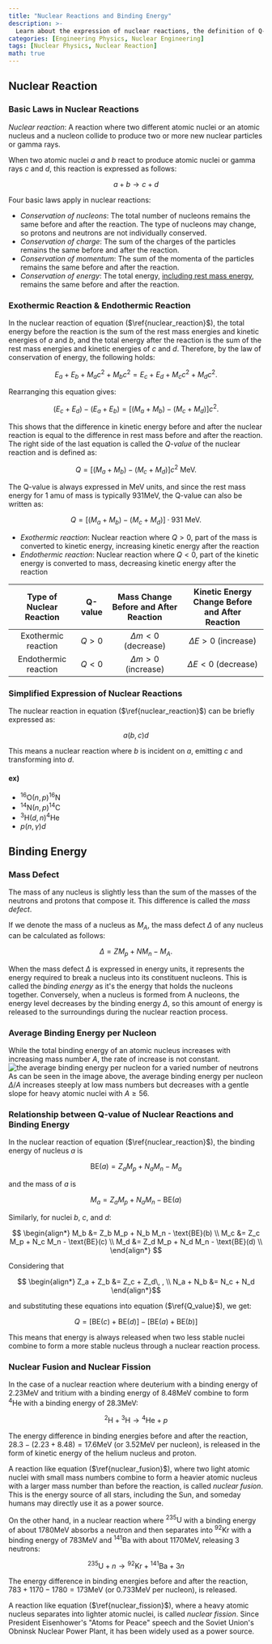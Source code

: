 ```yaml
---
title: "Nuclear Reactions and Binding Energy"
description: >-
  Learn about the expression of nuclear reactions, the definition of Q-value, and the concepts of mass defect and binding energy.
categories: [Engineering Physics, Nuclear Engineering]
tags: [Nuclear Physics, Nuclear Reaction]
math: true
---
```


## Nuclear Reaction
### Basic Laws in Nuclear Reactions
*Nuclear reaction*: A reaction where two different atomic nuclei or an atomic nucleus and a nucleon collide to produce two or more new nuclear particles or gamma rays.

When two atomic nuclei $a$ and $b$ react to produce atomic nuclei or gamma rays $c$ and $d$, this reaction is expressed as follows:

$$ a + b \rightarrow c + d \tag{1} \label{nuclear_reaction}$$

Four basic laws apply in nuclear reactions:

- *Conservation of nucleons*: The total number of nucleons remains the same before and after the reaction. The type of nucleons may change, so protons and neutrons are not individually conserved.
- *Conservation of charge*: The sum of the charges of the particles remains the same before and after the reaction.
- *Conservation of momentum*: The sum of the momenta of the particles remains the same before and after the reaction.
- *Conservation of energy*: The total energy, <u>including rest mass energy</u>, remains the same before and after the reaction.

### Exothermic Reaction & Endothermic Reaction
In the nuclear reaction of equation ($\ref{nuclear_reaction}$), the total energy before the reaction is the sum of the rest mass energies and kinetic energies of $a$ and $b$, and the total energy after the reaction is the sum of the rest mass energies and kinetic energies of $c$ and $d$. Therefore, by the law of conservation of energy, the following holds:

$$ E_a + E_b + M_a c^2 + M_b c^2 = E_c + E_d + M_c c^2 + M_d c^2. $$

Rearranging this equation gives:

$$ (E_c + E_d) - (E_a + E_b) = [(M_a + M_b) - (M_c + M_d)]c^2. $$

This shows that the difference in kinetic energy before and after the nuclear reaction is equal to the difference in rest mass before and after the reaction.
The right side of the last equation is called the *Q-value* of the nuclear reaction and is defined as:

$$ Q = [(M_a + M_b) - (M_c + M_d)]c^2 \ \text{MeV}.\tag{2} \label{Q_value} $$

The Q-value is always expressed in MeV units, and since the rest mass energy for 1 amu of mass is typically 931MeV, the Q-value can also be written as:

$$ Q = [(M_a + M_b) - (M_c + M_d)]\cdot 931 \ \text{MeV}.\tag{3} $$

- *Exothermic reaction*: Nuclear reaction where $Q>0$, part of the mass is converted to kinetic energy, increasing kinetic energy after the reaction
- *Endothermic reaction*: Nuclear reaction where $Q<0$, part of the kinetic energy is converted to mass, decreasing kinetic energy after the reaction

| Type of Nuclear Reaction | Q-value | Mass Change Before and After Reaction | Kinetic Energy Change Before and After Reaction |
| :---: | :---: | :---: | :---: |
| Exothermic reaction | $Q>0$ | $\Delta m<0$ (decrease) | $\Delta E>0$ (increase) |
| Endothermic reaction | $Q<0$ | $\Delta m>0$ (increase) | $\Delta E<0$ (decrease) |

### Simplified Expression of Nuclear Reactions
The nuclear reaction in equation ($\ref{nuclear_reaction}$) can be briefly expressed as:

$$ a(b, c)d $$

This means a nuclear reaction where $b$ is incident on $a$, emitting $c$ and transforming into $d$.

#### ex)
- $^{16} \text{O}(n,p)^{16}\text{N}$
- $^{14} \text{N}(n,p)^{14}\text{C}$
- $^{3} \text{H}(d,n)^{4}\text{He}$
- $p(n,\gamma)d$

## Binding Energy
### Mass Defect
The mass of any nucleus is slightly less than the sum of the masses of the neutrons and protons that compose it. This difference is called the *mass defect*.

If we denote the mass of a nucleus as $M_A$, the mass defect $\Delta$ of any nucleus can be calculated as follows:

$$ \Delta = ZM_p + NM_n - M_A. $$

When the mass defect $\Delta$ is expressed in energy units, it represents the energy required to break a nucleus into its constituent nucleons. This is called the *binding energy* as it's the energy that holds the nucleons together. Conversely, when a nucleus is formed from A nucleons, the energy level decreases by the binding energy $\Delta$, so this amount of energy is released to the surroundings during the nuclear reaction process.

### Average Binding Energy per Nucleon
While the total binding energy of an atomic nucleus increases with increasing mass number $A$, the rate of increase is not constant.  
![the average binding energy per nucleon for a varied number of neutrons](https://upload.wikimedia.org/wikipedia/commons/5/53/Binding_energy_curve_-_common_isotopes.svg)  
As can be seen in the image above, the average binding energy per nucleon $\Delta/A$ increases steeply at low mass numbers but decreases with a gentle slope for heavy atomic nuclei with $A\geq56$.

### Relationship between Q-value of Nuclear Reactions and Binding Energy
In the nuclear reaction of equation ($\ref{nuclear_reaction}$), the binding energy of nucleus $a$ is 

$$ \text{BE}(a) = Z_a M_p + N_a M_n - M_a $$

and the mass of $a$ is

$$ M_a = Z_a M_p + N_a M_n - \text{BE}(a) $$

Similarly, for nuclei $b$, $c$, and $d$:

$$ \begin{align*}
M_b &= Z_b M_p + N_b M_n - \text{BE}(b) \\
M_c &= Z_c M_p + N_c M_n - \text{BE}(c) \\
M_d &= Z_d M_p + N_d M_n - \text{BE}(d) \\
\end{align*} $$

Considering that

$$ \begin{align*}
Z_a + Z_b &= Z_c + Z_d\, , \\
N_a + N_b &= N_c + N_d
\end{align*}$$

and substituting these equations into equation ($\ref{Q_value}$), we get:

$$ Q = [\text{BE}(c) + \text{BE}(d)] - [\text{BE}(a) + \text{BE}(b)] $$

This means that energy is always released when two less stable nuclei combine to form a more stable nucleus through a nuclear reaction process.

### Nuclear Fusion and Nuclear Fission
In the case of a nuclear reaction where deuterium with a binding energy of $2.23\text{MeV}$ and tritium with a binding energy of $8.48\text{MeV}$ combine to form $^4\text{He}$ with a binding energy of $28.3\text{MeV}$:

$$ ^2\text{H} + {^3\text{H}} \rightarrow {^4\text{He}} + p \tag{4} \label{nuclear_fusion}$$

The energy difference in binding energies before and after the reaction, $28.3-(2.23+8.48)=17.6\text{MeV}$ (or $3.52\text{MeV}$ per nucleon), is released in the form of kinetic energy of the helium nucleus and proton.

A reaction like equation ($\ref{nuclear_fusion}$), where two light atomic nuclei with small mass numbers combine to form a heavier atomic nucleus with a larger mass number than before the reaction, is called *nuclear fusion*. This is the energy source of all stars, including the Sun, and someday humans may directly use it as a power source.

On the other hand, in a nuclear reaction where $^{235}\text{U}$ with a binding energy of about $1780\text{MeV}$ absorbs a neutron and then separates into $^{92}\text{Kr}$ with a binding energy of $783\text{MeV}$ and $^{141}\text{Ba}$ with about $1170\text{MeV}$, releasing 3 neutrons:

$$ {^{235}\text{U}} + n \rightarrow {^{92}\text{Kr}} + {^{141}\text{Ba}} + 3n \tag{5} \label{nuclear_fission}$$

The energy difference in binding energies before and after the reaction, $783+1170-1780=173\text{MeV}$ (or $0.733\text{MeV}$ per nucleon), is released.

A reaction like equation ($\ref{nuclear_fission}$), where a heavy atomic nucleus separates into lighter atomic nuclei, is called *nuclear fission*. Since President Eisenhower's "Atoms for Peace" speech and the Soviet Union's Obninsk Nuclear Power Plant, it has been widely used as a power source.

